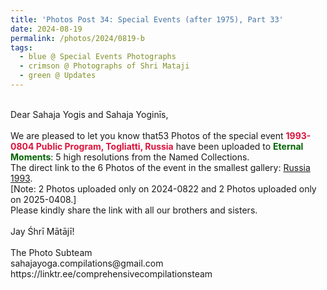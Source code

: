 ```yaml
---
title: 'Photos Post 34: Special Events (after 1975), Part 33'
date: 2024-08-19
permalink: /photos/2024/0819-b
tags:
  - blue @ Special Events Photographs
  - crimson @ Photographs of Shri Mataji
  - green @ Updates
---
```


<p>
<br>
Dear Sahaja Yogis and Sahaja Yoginīs,<br>
<br>
We are pleased to let you know that53 Photos of the special event <font color="Crimson"><b>1993-0804 Public Program, Togliatti, Russia</b></font> have been uploaded to <font color="DarkGreen"><b>Eternal Moments</b></font>: 5 high resolutions from the Named Collections.<br>
The direct link to the 6 Photos of the event in the smallest gallery: <a href="https://eternalmoments.smugmug.com/Countries/Russia/1993">Russia 1993</a>.<br>
[Note: 2 Photos uploaded only on 2024-0822 and 2 Photos uploaded only on 2025-0408.]<br>
Please kindly share the link with all our brothers and sisters.<br>
<br>
Jay Śhrī Mātājī!<br>
<br>
The Photo Subteam<br>
sahajayoga.compilations@gmail.com<br>
https://linktr.ee/comprehensivecompilationsteam
</p>